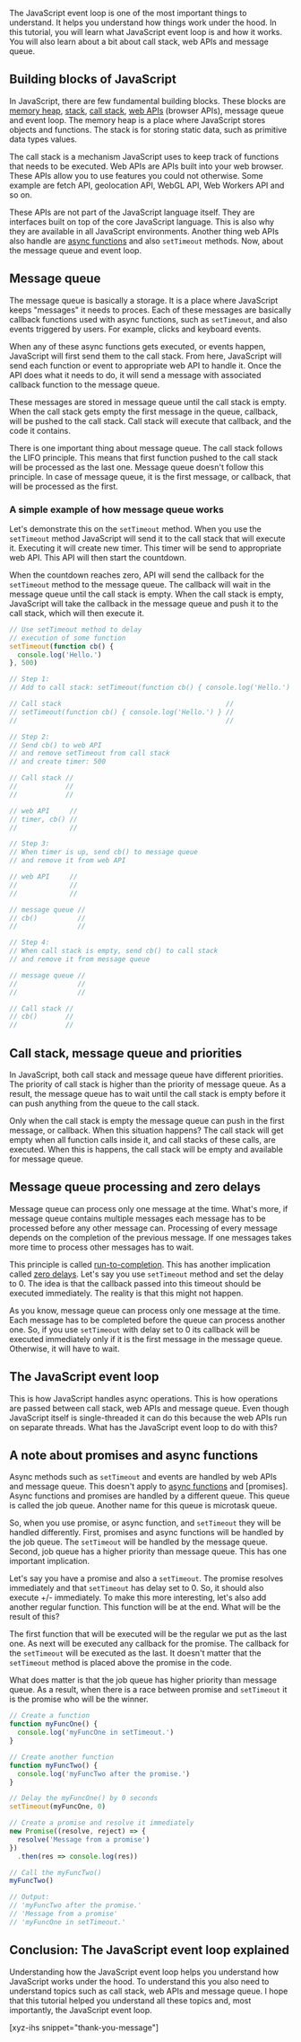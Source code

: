 
The JavaScript event loop is one of the most important things to understand. It helps you understand how things work under the hood. In this tutorial, you will learn what JavaScript event loop is and how it works. You will also learn about a bit about call stack, web APIs and message queue.<!--more-->
<!--
Table of Contents:
-->

## Building blocks of JavaScript

In JavaScript, there are few fundamental building blocks. These blocks are [memory heap], [stack], [call stack], [web APIs] (browser APIs), message queue and event loop. The memory heap is a place where JavaScript stores objects and functions. The stack is for storing static data, such as primitive data types values.

The call stack is a mechanism JavaScript uses to keep track of functions that needs to be executed. Web APIs are APIs built into your web browser. These APIs allow you to use features you could not otherwise. Some example are fetch API, geolocation API, WebGL API, Web Workers API and so on.

These APIs are not part of the JavaScript language itself. They are interfaces built on top of the core JavaScript language. This is also why they are available in all JavaScript environments. Another thing web APIs also handle are [async functions] and also `setTimeout` methods. Now, about the message queue and event loop.

## Message queue

The message queue is basically a storage. It is a place where JavaScript keeps "messages" it needs to proces. Each of these messages are basically callback functions used with async functions, such as `setTimeout`, and also events triggered by users. For example, clicks and keyboard events.

When any of these async functions gets executed, or events happen, JavaScript will first send them to the call stack. From here, JavaScript will send each function or event to appropriate web API to handle it. Once the API does what it needs to do, it will send a message with associated callback function to the message queue.

These messages are stored in message queue until the call stack is empty. When the call stack gets empty the first message in the queue, callback, will be pushed to the call stack. Call stack will execute that callback, and the code it contains.

There is one important thing about message queue. The call stack follows the LIFO principle. This means that first function pushed to the call stack will be processed as the last one. Message queue doesn't follow this principle. In case of message queue, it is the first message, or callback, that will be processed as the first.

### A simple example of how message queue works

Let's demonstrate this on the `setTimeout` method. When you use the `setTimeout` method JavaScript will send it to the call stack that will execute it. Executing it will create new timer. This timer will be send to appropriate web API. This API will then start the countdown.

When the countdown reaches zero, API will send the callback for the `setTimeout` method to the message queue. The callback will wait in the message queue until the call stack is empty. When the call stack is empty, JavaScript will take the callback in the message queue and push it to the call stack, which will then execute it.

```JavaScript
// Use setTimeout method to delay
// execution of some function
setTimeout(function cb() {
  console.log('Hello.')
}, 500)

// Step 1:
// Add to call stack: setTimeout(function cb() { console.log('Hello.') }, 500)

// Call stack                                         //
// setTimeout(function cb() { console.log('Hello.') } //
//                                                    //

// Step 2:
// Send cb() to web API
// and remove setTimeout from call stack
// and create timer: 500

// Call stack //
//            //
//            //

// web API     //
// timer, cb() //
//             //

// Step 3:
// When timer is up, send cb() to message queue
// and remove it from web API

// web API     //
//             //
//             //

// message queue //
// cb()          //
//               //

// Step 4:
// When call stack is empty, send cb() to call stack
// and remove it from message queue

// message queue //
//               //
//               //

// Call stack //
// cb()       //
//            //
```

## Call stack, message queue and priorities

In JavaScript, both call stack and message queue have different priorities. The priority of call stack is higher than the priority of message queue. As a result, the message queue has to wait until the call stack is empty before it can push anything from the queue to the call stack.

Only when the call stack is empty the message queue can push in the first message, or callback. When this situation happens? The call stack will get empty when all function calls inside it, and call stacks of these calls, are executed. When this is happens, the call stack will be empty and available for message queue.

## Message queue processing and zero delays

Message queue can process only one message at the time. What's more, if message queue contains multiple messages each message has to be processed before any other message can. Processing of every message depends on the completion of the previous message. If one messages takes more time to process other messages has to wait.

This principle is called [run-to-completion]. This has another implication called [zero delays]. Let's say you use `setTimeout` method and set the delay to 0. The idea is that the callback passed into this timeout should be executed immediately. The reality is that this might not happen.

As you know, message queue can process only one message at the time. Each message has to be completed before the queue can process another one. So, if you use `setTimeout` with delay set to 0 its callback will be executed immediately only if it is the first message in the message queue. Otherwise, it will have to wait.

## The JavaScript event loop

This is how JavaScript handles async operations. This is how operations are passed between call stack, web APIs and message queue. Even though JavaScript itself is single-threaded it can do this because the web APIs run on separate threads. What has the JavaScript event loop to do with this?


## A note about promises and async functions

Async methods such as `setTimeout` and events are handled by web APIs and message queue. This doesn't apply to [async functions] and [promises]. Async functions and promises are handled by a different queue. This queue is called the job queue. Another name for this queue is microtask queue.

So, when you use promise, or async function, and `setTimeout` they will be handled differently. First, promises and async functions will be handled by the job queue. The `setTimeout` will be handled by the message queue. Second, job queue has a higher priority than message queue. This has one important implication.

Let's say you have a promise and also a `setTimeout`. The promise resolves immediately and that `setTimeout` has delay set to 0. So, it should also execute +/- immediately. To make this more interesting, let's also add another regular function. This function will be at the end. What will be the result of this?

The first function that will be executed will be the regular we put as the last one. As next will be executed any callback for the promise. The callback for the `setTimeout` will be executed as the last. It doesn't matter that the `setTimeout` method is placed above the promise in the code.

What does matter is that the job queue has higher priority than message queue. As a result, when there is a race between promise and `setTimeout` it is the promise who will be the winner.

```JavaScript
// Create a function
function myFuncOne() {
  console.log('myFuncOne in setTimeout.')
}

// Create another function
function myFuncTwo() {
  console.log('myFuncTwo after the promise.')
}

// Delay the myFuncOne() by 0 seconds
setTimeout(myFuncOne, 0)

// Create a promise and resolve it immediately
new Promise((resolve, reject) => {
  resolve('Message from a promise')
})
  .then(res => console.log(res))

// Call the myFuncTwo()
myFuncTwo()

// Output:
// 'myFuncTwo after the promise.'
// 'Message from a promise'
// 'myFuncOne in setTimeout.'
```

## Conclusion: The JavaScript event loop explained

Understanding how the JavaScript event loop helps you understand how JavaScript works under the hood. To understand this you also need to understand topics such as call stack, web APIs and message queue. I hope that this tutorial helped you understand all these topics and, most importantly, the JavaScript event loop.

[xyz-ihs snippet="thank-you-message"]

<!-- ### Links -->
[stack]: https://blog.alexdevero.com/memory-life-cycle-heap-stack-javascript/#the-stack
[memory heap]: https://blog.alexdevero.com/memory-life-cycle-heap-stack-javascript/#the-memory-heap
[call stack]: https://blog.alexdevero.com/memory-life-cycle-heap-stack-javascript/#the-call-stack
[web APIs]: https://developer.mozilla.org/en-US/docs/Web/API
[async functions]: https://blog.alexdevero.com/javascript-async-await/#async-functions
[run-to-completion]: https://developer.mozilla.org/en-US/docs/Web/JavaScript/EventLoop#Run-to-completion
[zero delays]: https://developer.mozilla.org/en-US/docs/Web/JavaScript/EventLoop#Zero_delays

<!--
### Meta:
-
-->

<!--
### Keywords:
-
-->

<!--
### Resources:
-
-->
